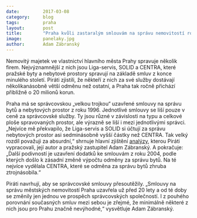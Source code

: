 ```yaml
---
date:         2017-03-08
category:     blog
tags:         praha
layout:       post
title:        "Praha kvůli zastaralým smlouvám na správu nemovitostí ročně přichází o dvacet milionů." 
image:        panelaky.jpg
author:       Adam Zábranský
---
```


Nemovitý majetek ve vlastnictví hlavního města Prahy spravuje několik firem. Nejvýznamnější z nich jsou Liga-servis, SOLID a CENTRA, které pražské byty a nebytové prostory spravují na základě smluv z konce minulého století. Piráti zjistili, že někteří z nich za své služby dostávají několikanásobně větší odměnu než ostatní, a Praha tak ročně přichází přibližně o 20 milionů korun.

Praha má se správcovskou „velkou trojkou“ uzavřené smlouvy na správu bytů a nebytových prostor z roku 1996. Jednotlivé smlouvy se liší pouze v ceně za správcovské služby. Ty jsou různé v závislosti na typu a celkové ploše spravovaných prostor, ale výrazně se liší i mezi jednotlivými správci. „Nejvíce mě překvapilo, že Liga-servis a SOLID si účtují za správu nebytových prostor asi sedminásobně vyšší částky než CENTRA. Tak velký rozdíl považuji za absurdní,“ shrnuje hlavní zjištění [analýzy](https://github.com/pirati-cz/KlubPraha/blob/master/materialy/najmy/spravcovske-smlouvy/spravci-odmeny.xlsx), kterou Piráti vypracovali, její autor a pražský zastupitel Adam Zábranský. A pokračuje: „Další podivností je uzavření dodatků ke smlouvám z roku 2004, podle kterých došlo k zásadní změně výpočtu odměny za správu bytů. Na té nejvíce vydělala CENTRA, které se odměna za správu bytů zhruba ztrojnásobila.“

Piráti navrhují, aby se správcovské smlouvy přesoutěžily. „Smlouvy na správu městských nemovitostí Praha uzavřela už před 20 lety a od té doby se změnily jen jednou ve prospěch správcovských společností. I z pouhého porovnání současných smluv mezi sebou je zřejmé, že minimálně některé z nich jsou pro Prahu značně nevýhodné,“ vysvětluje Adam Zábranský.
